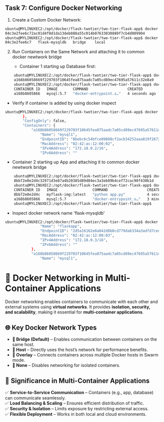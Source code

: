 
## Task 7: Configure Docker Networking

1) Create a Custom Docker Network:

```bash
ubuntu@MYLINUXEC2:/opt/docker/flask-twotier/two-tier-flask-app$ docker network create flask-mysqldb
04c3e2fee6c72ac01d4f0d1da13deb888a55c014b07633030889f7cb4d009904
ubuntu@MYLINUXEC2:/opt/docker/flask-twotier/two-tier-flask-app$ docker network ls | grep -i flask
04c3e2fee6c7   flask-mysqldb   bridge    local

```
2) Run Containers on the Same Network and attaching it to common docker newtwork bridge

   * Container 1 starting up Database first:

```bash
    ubuntu@MYLINUXEC2:/opt/docker/flask-twotier/two-tier-flask-app$ docker run -d --name mysql1 -v mysql_data1:/var/lib/mysql --network=flask-mysqldb -e MYSQL_ROOT_PASSWORD=admin -e MYSQL_USER=admin -e MYSQL_PASSWORD=admin -e MYSQL_DATABASE=chandrudb -p 3306:3306 mysql:5.7
    a168b86058669f229703f10645fea875aadc7a05cd89ec47695a57611c32e8a9
    ubuntu@MYLINUXEC2:/opt/docker/flask-twotier/two-tier-flask-app$ docker ps
    CONTAINER ID   IMAGE       COMMAND                  CREATED         STATUS         PORTS                                                  NAMES
    a168b8605866   mysql:5.7   "docker-entrypoint.s…"   4 seconds ago   Up 3 seconds   0.0.0.0:3306->3306/tcp, :::3306->3306/tcp, 33060/tcp   mysql1

```
* Verify if container is added by using docker inspect
```bash
ubuntu@MYLINUXEC2:/opt/docker/flask-twotier/two-tier-flask-app$ docker network inspect flask-mysqldb | grep -C4 mysql1
        },
        "ConfigOnly": false,
        "Containers": {
            "a168b86058669f229703f10645fea875aadc7a05cd89ec47695a57611c32e8a9": {
                "Name": "mysql1",
                "EndpointID": "8bebc6c54bfce09808cf2acb34252aaa819f2672793438ef74188ce8a908eba8",
                "MacAddress": "02:42:ac:12:00:02",
                "IPv4Address": "172.18.0.2/16",
                "IPv6Address": ""

```
   * Container 2 starting up App and attaching it to common docker newtwork bridge

```bash
    ubuntu@MYLINUXEC2:/opt/docker/flask-twotier/two-tier-flask-app$ docker run -d -p 5000:5000 --network=flask-mysqldb --name=flaskapp -e MYSQL_HOST=mysql1 -e MYSQL_USER=admin -e MYSQL_PASSWORD=admin -e MYSQL_DB=chandrudb myflask-img:latest
    8bb72e0e2d4c32971d3e87a4b20385d89d84ec3a3eb89b4cef72cac90f430b1d
    ubuntu@MYLINUXEC2:/opt/docker/flask-twotier/two-tier-flask-app$ docker ps
    CONTAINER ID   IMAGE                COMMAND                  CREATED         STATUS         PORTS                                                  NAMES
    8bb72e0e2d4c   myflask-img:latest   "python app.py"          4 seconds ago   Up 2 seconds   0.0.0.0:5000->5000/tcp, :::5000->5000/tcp              flaskapp
    a168b8605866   mysql:5.7            "docker-entrypoint.s…"   3 minutes ago   Up 3   minutes   0.0.0.0:3306->3306/tcp, :::3306->3306/tcp, 33060/tcp   mysql1
    ubuntu@MYLINUXEC2:/opt/docker/flask-twotier/two-tier-flask-app$

```

* Inspect docker network name 'flask-mysqldb'
```bash
ubuntu@MYLINUXEC2:/opt/docker/flask-twotier/two-tier-flask-app$ docker network inspect flask-mysqldb | grep -B7 mysql1
                "Name": "flaskapp",
                "EndpointID": "2d5a16162e8a842d8b8cd779da6334a3adfd7cedd5d4621e4656e07ccab021af",
                "MacAddress": "02:42:ac:12:00:03",
                "IPv4Address": "172.18.0.3/16",
                "IPv6Address": ""
            },
            "a168b86058669f229703f10645fea875aadc7a05cd89ec47695a57611c32e8a9": {
                "Name": "mysql1",

```

# 🐳 Docker Networking in Multi-Container Applications  

Docker networking enables containers to communicate with each other and external systems using **virtual networks**. It provides **isolation, security, and scalability**, making it essential for **multi-container applications**.  

## 🌐 Key Docker Network Types  
- **🔹 Bridge (Default)** – Enables communication between containers on the same host.  
- **🔹 Host** – Directly uses the host’s network for performance benefits.  
- **🔹 Overlay** – Connects containers across multiple Docker hosts in Swarm mode.  
- **🔹 None** – Disables networking for isolated containers.  

## 🚀 Significance in Multi-Container Applications  
✅ **Service-to-Service Communication** – Containers (e.g., app, database) can communicate seamlessly.  
✅ **Load Balancing & Scaling** – Ensures efficient distribution of traffic.  
✅ **Security & Isolation** – Limits exposure by restricting external access.  
✅ **Flexible Deployment** – Works in both local and cloud environments.  
